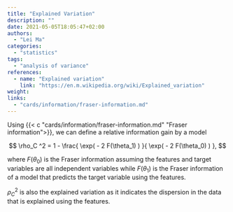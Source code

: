 ```yaml
---
title: "Explained Variation"
description: ""
date: 2021-05-05T18:05:47+02:00
authors:
  - "Lei Ma"
categories:
  - "statistics"
tags:
  - "analysis of variance"
references:
  - name: "Explained variation"
    link: "https://en.m.wikipedia.org/wiki/Explained_variation"
weight:
links:
  - "cards/information/fraser-information.md"
---
```






Using {{< c "cards/information/fraser-information.md" "Fraser information">}}, we can define a relative information gain by a model

$$
\rho_C ^2 = 1 - \frac{  \exp( - 2 F(\theta_1) ) }{  \exp( - 2 F(\theta_0) ) },
$$

where $F(\theta_0)$ is the Fraser information assuming the features and target variables are all independent variables while $F(\theta_1)$ is the Fraser information of a model that predicts the target variable using the features.

$\rho_C^2$ is also the explained variation as it indicates the dispersion in the data that is explained using the features.